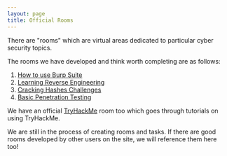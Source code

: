 ```yaml
---
layout: page
title: Official Rooms
---
```


There are "rooms" which are virtual areas dedicated to particular cyber security topics.

The rooms we have developed and think worth completing are as follows:

1. [How to use Burp Suite](https://tryhackme.com/room/learnburp)
2. [Learning Reverse Engineering](https://tryhackme.com/room/reverseengineering)
3. [Cracking Hashes Challenges](https://tryhackme.com/room/crackthehash)
4. [Basic Penetration Testing](https://tryhackme.com/room/basicpentesting)

We have an official [TryHackMe](https://tryhackme.com/room/tryhackme) room too
 which goes through tutorials on using TryHackMe.

We are still in the process of creating rooms and tasks. If there are good rooms
developed by other users on the site, we will reference them here too!

